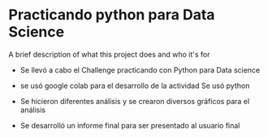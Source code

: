 # Practicando python para Data Science

A brief description of what this project does and who it's for

* Se llevó a cabo el Challenge practicando con Python para Data science

* se usó google colab para el desarrollo de la actividad
Se usó python

* Se hicieron diferentes análisis y se crearon diversos gráficos para el análisis

* Se desarrolló un informe final para ser presentado al usuario final
